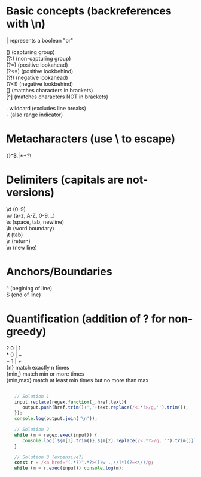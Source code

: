 # Basic concepts (backreferences with \n)

| represents a boolean "or"

() (capturing group)\
(?:) (non-capturing group)\
(?=) (positive lookahead)\
(?<=) (positive lookbehind)\
(?!) (negative lookahead)\
(?<!) (negative lookbehind)\
[] (matches characters in brackets)\
[^] (matches characters NOT in brackets)

. wildcard (excludes line breaks)\
\- (also range indicator)

# Metacharacters (use \ to escape)

{}[]()^$.|*+?\

# Delimiters (capitals are not-versions)

\d (0-9)\
\w (a-z, A-Z, 0-9, _)\
\s (space, tab, newline)\
\b (word boundary)\
\t (tab)\
\r (return)\
\n (new line)

# Anchors/Boundaries
^ (begining of line)\
$ (end of line)

# Quantification (addition of ? for non-greedy)
? 0 | 1\
\* 0 | +\
\+ 1 | +\
{n} match exactly n times\
{min,} match min or more times\
{min,max} match at least min times but no more than max

```javascript

   // Solution 1
   input.replace(regex,function(_,href,text){
      output.push(href.trim()+','+text.replace(/<.*?>/g,'').trim());
   });
   console.log(output.join('\n'));

   // Solution 2
   while (m = regex.exec(input)) {
      console.log(`${m[1].trim()},${m[2].replace(/<.*?>/g, '').trim()}`);
   }

   // Solution 3 (expensive?)
   const r = /<a href="(.*?)".*?>([\w .,\/]*)(?=<\/)/g;
   while (m = r.exec(input)) console.log(m);

```
